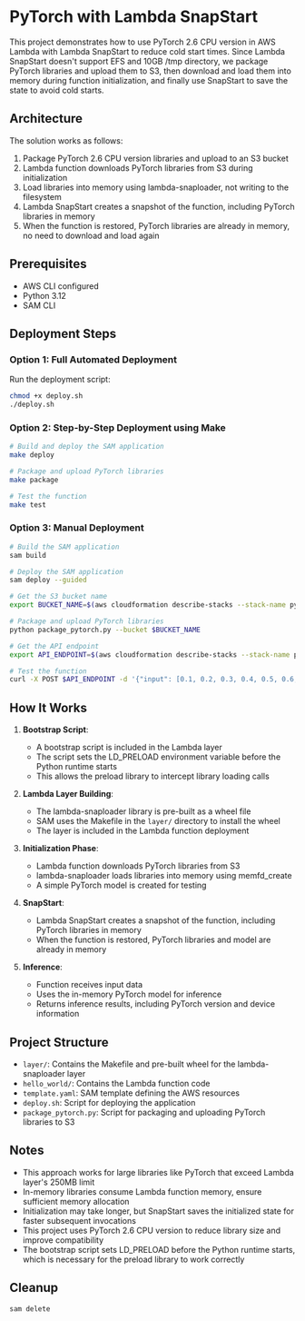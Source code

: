 # PyTorch with Lambda SnapStart

This project demonstrates how to use PyTorch 2.6 CPU version in AWS Lambda with Lambda SnapStart to reduce cold start times. Since Lambda SnapStart doesn't support EFS and 10GB /tmp directory, we package PyTorch libraries and upload them to S3, then download and load them into memory during function initialization, and finally use SnapStart to save the state to avoid cold starts.

## Architecture

The solution works as follows:

1. Package PyTorch 2.6 CPU version libraries and upload to an S3 bucket
2. Lambda function downloads PyTorch libraries from S3 during initialization
3. Load libraries into memory using lambda-snaploader, not writing to the filesystem
4. Lambda SnapStart creates a snapshot of the function, including PyTorch libraries in memory
5. When the function is restored, PyTorch libraries are already in memory, no need to download and load again

## Prerequisites

- AWS CLI configured
- Python 3.12
- SAM CLI

## Deployment Steps

### Option 1: Full Automated Deployment

Run the deployment script:

```bash
chmod +x deploy.sh
./deploy.sh
```

### Option 2: Step-by-Step Deployment using Make

```bash
# Build and deploy the SAM application
make deploy

# Package and upload PyTorch libraries
make package

# Test the function
make test
```

### Option 3: Manual Deployment

```bash
# Build the SAM application
sam build

# Deploy the SAM application
sam deploy --guided

# Get the S3 bucket name
export BUCKET_NAME=$(aws cloudformation describe-stacks --stack-name pytorch-with-lambda-snapshot --query "Stacks[0].Outputs[?OutputKey=='PyTorchLibrariesBucketName'].OutputValue" --output text)

# Package and upload PyTorch libraries
python package_pytorch.py --bucket $BUCKET_NAME

# Get the API endpoint
export API_ENDPOINT=$(aws cloudformation describe-stacks --stack-name pytorch-with-lambda-snapshot --query "Stacks[0].Outputs[?OutputKey=='HelloWorldApi'].OutputValue" --output text)

# Test the function
curl -X POST $API_ENDPOINT -d '{"input": [0.1, 0.2, 0.3, 0.4, 0.5, 0.6, 0.7, 0.8, 0.9, 1.0]}'
```

## How It Works

1. **Bootstrap Script**:
   - A bootstrap script is included in the Lambda layer
   - The script sets the LD_PRELOAD environment variable before the Python runtime starts
   - This allows the preload library to intercept library loading calls

2. **Lambda Layer Building**:
   - The lambda-snaploader library is pre-built as a wheel file
   - SAM uses the Makefile in the `layer/` directory to install the wheel
   - The layer is included in the Lambda function deployment

3. **Initialization Phase**:
   - Lambda function downloads PyTorch libraries from S3
   - lambda-snaploader loads libraries into memory using memfd_create
   - A simple PyTorch model is created for testing

4. **SnapStart**:
   - Lambda SnapStart creates a snapshot of the function, including PyTorch libraries in memory
   - When the function is restored, PyTorch libraries and model are already in memory

5. **Inference**:
   - Function receives input data
   - Uses the in-memory PyTorch model for inference
   - Returns inference results, including PyTorch version and device information

## Project Structure

- `layer/`: Contains the Makefile and pre-built wheel for the lambda-snaploader layer
- `hello_world/`: Contains the Lambda function code
- `template.yaml`: SAM template defining the AWS resources
- `deploy.sh`: Script for deploying the application
- `package_pytorch.py`: Script for packaging and uploading PyTorch libraries to S3

## Notes

- This approach works for large libraries like PyTorch that exceed Lambda layer's 250MB limit
- In-memory libraries consume Lambda function memory, ensure sufficient memory allocation
- Initialization may take longer, but SnapStart saves the initialized state for faster subsequent invocations
- This project uses PyTorch 2.6 CPU version to reduce library size and improve compatibility
- The bootstrap script sets LD_PRELOAD before the Python runtime starts, which is necessary for the preload library to work correctly

## Cleanup

```bash
sam delete
```